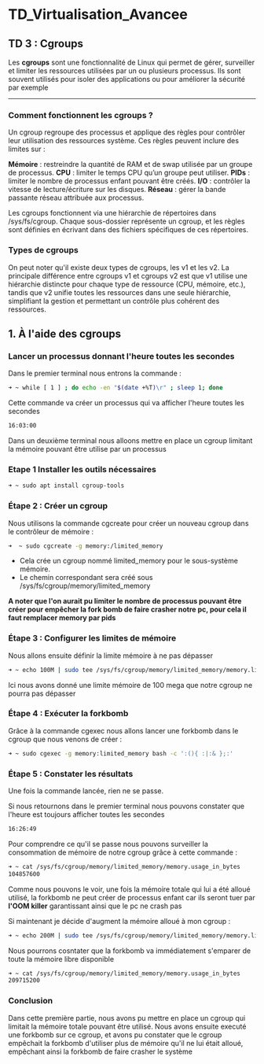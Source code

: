 # TD_Virtualisation_Avancee

## TD 3 : Cgroups

Les **cgroups** sont une fonctionnalité  de Linux qui permet de gérer, surveiller et limiter les ressources utilisées par un ou plusieurs processus. Ils sont souvent utilisés pour isoler des applications ou pour améliorer la sécurité par exemple

*****

### Comment fonctionnent les cgroups ?

Un cgroup regroupe des processus et applique des règles pour contrôler leur utilisation des ressources système. Ces règles peuvent inclure des limites sur :

**Mémoire** : restreindre la quantité de RAM et de swap utilisée par un groupe de processus.
**CPU** : limiter le temps CPU qu’un groupe peut utiliser.
**PIDs** : limiter le nombre de processus enfant pouvant être créés.
**I/O** : contrôler la vitesse de lecture/écriture sur les disques.
**Réseau** : gérer la bande passante réseau attribuée aux processus.

Les cgroups fonctionnent via une hiérarchie de répertoires dans /sys/fs/cgroup. Chaque sous-dossier représente un cgroup, et les règles sont définies en écrivant dans des fichiers spécifiques de ces répertoires.


### Types de cgroups 

On peut noter qu'il existe deux types de cgroups, les v1 et les v2. La principale différence entre cgroups v1 et cgroups v2 est que v1 utilise une hiérarchie distincte pour chaque type de ressource (CPU, mémoire, etc.), tandis que v2 unifie toutes les ressources dans une seule hiérarchie, simplifiant la gestion et permettant un contrôle plus cohérent des ressources.


## 1. À l'aide des cgroups

### Lancer un processus donnant l'heure toutes les secondes

Dans le premier terminal nous entrons la commande : 

```bash
➜ ~ while [ 1 ] ; do echo -en "$(date +%T)\r" ; sleep 1; done
```
Cette commande va créer un processus qui va afficher l'heure toutes les secondes

```bash
16:03:00
```

Dans un deuxième terminal nous alloons mettre en place un cgroup limitant la mémoire pouvant être utilise par un processus 

### Etape 1 Installer les outils nécessaires

```bash 
➜ ~ sudo apt install cgroup-tools 
```

### Étape 2 : Créer un cgroup

Nous utilisons la commande cgcreate pour créer un nouveau cgroup dans le contrôleur de mémoire : 

```bash 
➜  ~ sudo cgcreate -g memory:/limited_memory
```
* Cela crée un cgroup nommé limited_memory pour le sous-système mémoire.
* Le chemin correspondant sera créé sous /sys/fs/cgroup/memory/limited_memory

**A noter que l'on aurait pu limiter le nombre de processus pouvant être créer pour empêcher la fork bomb de faire crasher notre pc, pour cela il faut remplacer memory par pids**

### Étape 3 : Configurer les limites de mémoire

Nous allons ensuite définir la limite mémoire à ne pas dépasser

```bash 
➜ ~ echo 100M | sudo tee /sys/fs/cgroup/memory/limited_memory/memory.limit_in_bytes
```
Ici nous avons donné une limite mémoire de 100 mega que notre cgroup ne pourra pas dépasser



### Étape 4 : Exécuter la forkbomb

Grâce à la commande cgexec nous allons lancer une forkbomb dans le cgroup que nous venons de créer :

```bash 
➜ ~ sudo cgexec -g memory:limited_memory bash -c ':(){ :|:& };:'
```

### Étape 5 : Constater les résultats

Une fois la commande lancée, rien ne se passe.

Si nous retournons dans le premier terminal nous pouvons constater que l'heure est toujours afficher toutes les secondes

```bash
16:26:49
```

Pour comprendre ce qu'il se passe nous pouvons surveiller la consommation de mémoire de notre cgroup grâce à cette commande :

```bash 
➜ ~ cat /sys/fs/cgroup/memory/limited_memory/memory.usage_in_bytes
104857600
```
Comme nous pouvons le voir, une fois la mémoire totale qui lui a été alloué utilisé, la forkbomb ne peut créer de processus enfant car ils seront tuer par **l'OOM killer** garantissant ainsi que le pc ne crash pas

Si maintenant je décide d'augment la mémoire alloué à mon cgroup : 

```bash 
➜ ~ echo 200M | sudo tee /sys/fs/cgroup/memory/limited_memory/memory.limit_in_bytes
```
Nous pourrons cosntater que la forkbomb va immédiatement s'emparer de toute la mémoire libre disponible

```bash 
➜ ~ cat /sys/fs/cgroup/memory/limited_memory/memory.usage_in_bytes
209715200
```


### Conclusion

Dans cette première partie, nous avons pu mettre en place un cgroup qui limitait la mémoire totale pouvant être utilisé.
Nous avons ensuite executé une forkbomb sur ce cgroup, et avons pu constater que le cgroup empêchait la forkbomb d'utiliser plus de mémoire qu'il ne lui était alloué, empêchant ainsi la forkbomb de faire crasher le système


